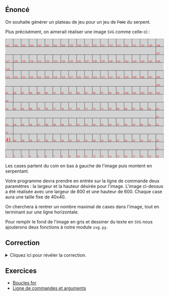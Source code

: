 ## Énoncé

On souhaite générer un plateau de jeu pour un jeu de <del>l'oie</del> du serpent.

Plus précisément, on aimerait réaliser une image `SVG` comme celle-ci :

![serpent.svg](serpent.svg)

Les cases partent du coin en bas à gauche de l'image puis montent en serpentant.

Votre programme devra prendre en entrée sur la ligne de commande deux paramètres : la largeur et la hauteur désirée pour l'image.
L'image ci-dessus a été réalisée avec une largeur de 800 et une hauteur de 600.
Chaque case aura une taille fixe de 40x40.

On cherchera à rentrer un nombre maximal de cases dans l'image, tout en terminant sur une ligne horizontale.

Pour remplir le fond de l'image en gris et dessiner du texte en `SVG` nous ajouterons deux fonctions à notre module `svg.py`.

## Correction
<details markdown="1">
<summary>Cliquez ici pour révéler la correction.</summary>
Voici le code d'une correction possible.

Ajouts dans le module `svg.py`:

```python
# À implémenter dans `TP8. Plateau`
def genere_zone_colorie(x_min, y_min, largeur, hauteur, couleur_remplissage):
    """
    Retourne la chaîne de caractères correspondant à un élément qui colorie une
    zone rectangulaire de la couleur indiquée
    """
    return (
        f'<rect x="{x_min}" y ="{y_min}" '
        f'width="{largeur}" height="{hauteur}" '
        f'stroke="none" fill="{couleur_remplissage}" />'
    )


# À implémenter dans `TP8. Plateau`
def genere_texte(x_min, y_bas, contenu, hauteur):
    """
    Retourne la chaîne de caractères correspondant à un élément SVG représentant
    un texte. Place le texte à la position indiquée. x_min est l'abscisse du
    début du texte. y_bas est l'ordonnée de la ligne de base du texte (le bas
    d'une lettre telle que “n”). Attention, ce n'est pas l'ordonnée maximale
    puisque certaines lettres descendent sous cette ligne (g, j, p, q, y). Le
    paramètre hauteur définit la taille de police (c'est-à-dire la hauteur d'une
    ligne de texte)
    """
    balise_ouvrante = f'<text x="{x_min}" y="{y_bas}" font-size="{hauteur}">'
    balise_fermante = "</text>"
    return f"{balise_ouvrante}{contenu}{balise_fermante}"
```

Fichier `plateau_serpent.py` :

```python
#!/usr/bin/env python3
"""
Generation d'un plateau de jeu serpentant en python
"""
import sys
import svg

DROITE = 0
HAUT = 1
GAUCHE = 2

TAILLE_CASE = 40


def dessine_case(abscisse, ordonnee, numero_case):
    """Dessine la case donnée

    Les coordonnées données concerne le sommet en bas à gauche.
    """

    # Création des 4 sommets
    sommet1 = svg.Point(abscisse, ordonnee)  # En bas à gauche
    sommet2 = svg.Point(abscisse, ordonnee - TAILLE_CASE)  # En haut à gauche
    sommet3 = svg.Point(
        abscisse + TAILLE_CASE, ordonnee - TAILLE_CASE
    )  # En haut à droite
    sommet4 = svg.Point(abscisse + TAILLE_CASE, ordonnee)  # En bas à droite

    # Affichage du rectangle
    print(svg.genere_balise_debut_groupe("black", "none", 1))
    print(svg.genere_polygone((sommet1, sommet2, sommet3, sommet4)), "\n")
    print(svg.genere_balise_fin_groupe())

    # Affichage du texte
    print(svg.genere_balise_debut_groupe("none", "red", 0))
    print(
        svg.genere_texte(
            abscisse + 2,
            ordonnee - 2,
            str(numero_case),
            TAILLE_CASE / (3 if numero_case != 41 else 1.5),
        )
        + "\n"
    )
    print(svg.genere_balise_fin_groupe())


def dessine_ligne(
    abscisse_case1_ligne,
    ordonnee_case1_ligne,
    numero_premiere_case_ligne,
    direction_ligne,
    nombre_cases_ligne,
):
    """
    Dessine une ligne du nombre de cases donne, dans la direction donnee.
    """
    abscisse = abscisse_case1_ligne
    ordonnee = ordonnee_case1_ligne
    mouvements = ((+TAILLE_CASE, 0), (0, -TAILLE_CASE), (-TAILLE_CASE, 0))
    for numero_case in range(
        numero_premiere_case_ligne, numero_premiere_case_ligne + nombre_cases_ligne
    ):
        dessine_case(abscisse, ordonnee, numero_case)
        abscisse += mouvements[direction_ligne][0]
        ordonnee += mouvements[direction_ligne][1]


def dessine_lignes(hauteur, nombre_lignes, directions, nb_cases):
    """Dessine toutes les lignes."""

    # On commence tout en bas à gauche de l'image
    abscisse_courante = 0
    ordonnee_courante = hauteur
    numero_case_courante = 1

    # On définit comment on va bouger en fonction de la direction
    mouvements = (
        (+TAILLE_CASE * (nb_cases[0] - 1), -TAILLE_CASE),
        (0, -TAILLE_CASE * nb_cases[1]),
        (-TAILLE_CASE * (nb_cases[2] - 1), -TAILLE_CASE),
    )

    for ligne in range(nombre_lignes):

        # On dessine la ligne
        direction_ligne = directions[ligne % len(directions)]
        nb_cases_ligne = nb_cases[ligne % len(nb_cases)]
        dessine_ligne(
            abscisse_courante,
            ordonnee_courante,
            numero_case_courante,
            direction_ligne,
            nb_cases_ligne,
        )

        # On se déplace à la ligne suivante
        abscisse_courante += mouvements[direction_ligne][0]
        ordonnee_courante += mouvements[direction_ligne][1]
        numero_case_courante += nb_cases_ligne


def generation_plateau(largeur, hauteur):
    """Dessine un plateau de largeur x hauteur"""

    # On calcule le nombre de case par ligne pleine et le nombre de lignes
    cases_par_lignes = largeur // TAILLE_CASE
    nombre_lignes = hauteur // TAILLE_CASE

    # On ajuste le nombre de lignes pour finir sur une ligne horizontale
    if not nombre_lignes % 2:
        nombre_lignes -= 1

    # On commence l'image et on met un fond blanc
    print(svg.genere_balise_debut_image(largeur, hauteur))
    print(svg.genere_zone_colorie(0, 0, largeur, hauteur, "lightgray"))

    # On dessine les lignes
    directions = [DROITE, HAUT, GAUCHE, HAUT]
    nb_cases = [cases_par_lignes, 1, cases_par_lignes, 1]
    dessine_lignes(hauteur, nombre_lignes, directions, nb_cases)

    # On finit l'image
    print(svg.genere_balise_fin_image())


def main():
    """
    genere un plateau de jeu serpentant aux dimensions donnees.
    """
    if len(sys.argv) != 3:
        print(
            "usage: plateau_serpent.py largeur hauteur \
              (les cases font 40x40)"
        )
        sys.exit(1)

    generation_plateau(int(sys.argv[1]), int(sys.argv[2]))


if __name__ == "__main__":
    main()
```

</details>

## Exercices

- [Boucles for](/2-iterations/travaux-pratiques/05-convertisseur/exercices/01-boucles-for/index.html)
- [Ligne de commandes et arguments](/2-iterations/travaux-pratiques/07-kaleidoscope/exercices/01-parametres-main/index.html)
